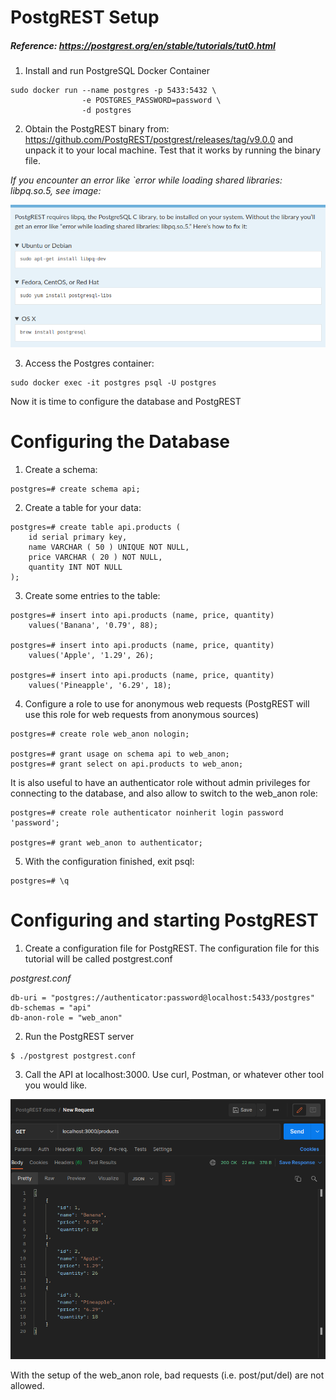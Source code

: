 # PostgREST Setup

##### Reference: https://postgrest.org/en/stable/tutorials/tut0.html

1. Install and run PostgreSQL Docker Container

```
sudo docker run --name postgres -p 5433:5432 \
                -e POSTGRES_PASSWORD=password \
                -d postgres
```

2. Obtain the PostgREST binary from: https://github.com/PostgREST/postgrest/releases/tag/v9.0.0 and unpack it to your local machine. Test that it works by running the binary file. 

*If you encounter an error like `error while loading shared libraries: libpq.so.5, see image:*

![libpq error](./images/libpq_error.jpg)

3. Access the Postgres container:

```
sudo docker exec -it postgres psql -U postgres
```

Now it is time to configure the database and PostgREST

# Configuring the Database

1. Create a schema: 
```
postgres=# create schema api;
```
2. Create a table for your data:
```
postgres=# create table api.products (
    id serial primary key,
    name VARCHAR ( 50 ) UNIQUE NOT NULL,
    price VARCHAR ( 20 ) NOT NULL,
    quantity INT NOT NULL
);
```

3. Create some entries to the table:
```
postgres=# insert into api.products (name, price, quantity)
    values('Banana', '0.79', 88);

postgres=# insert into api.products (name, price, quantity)
    values('Apple', '1.29', 26);

postgres=# insert into api.products (name, price, quantity)
    values('Pineapple', '6.29', 18);
```

4. Configure a role to use for anonymous web requests (PostgREST will use this role for web requests from anonymous sources)
```
postgres=# create role web_anon nologin;

postgres=# grant usage on schema api to web_anon;
postgres=# grant select on api.products to web_anon;
```

It is also useful to have an authenticator role without admin privileges for connecting to the database, and also allow to switch to the web_anon role:
```
postgres=# create role authenticator noinherit login password 'password';

postgres=# grant web_anon to authenticator;
```
5. With the configuration finished, exit psql:
```
postgres=# \q
```

# Configuring and starting PostgREST

1. Create a configuration file for PostgREST. The configuration file for this tutorial will be called postgrest.conf

*postgrest.conf*
```
db-uri = "postgres://authenticator:password@localhost:5433/postgres"
db-schemas = "api"
db-anon-role = "web_anon"
```

2. Run the PostgREST server
```
$ ./postgrest postgrest.conf
```

3. Call the API at localhost:3000. Use curl, Postman, or whatever other tool you would like.

![output from postman](images/PostmanResult.png)

With the setup of the web_anon role, bad requests (i.e. post/put/del) are not allowed.
